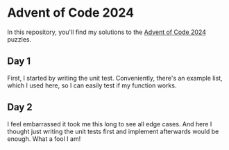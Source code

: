 # Advent of Code 2024

In this repository, you'll find my solutions to the
[Advent of Code 2024](https://adventofcode.com/2024) puzzles.

## Day 1

First, I started by writing the unit test. Conveniently, there's an example
list, which I used here, so I can easily test if my function works.

## Day 2

I feel embarrassed it took me this long to see all edge cases. And here I
thought just writing the unit tests first and implement afterwards would be
enough. What a fool I am!
